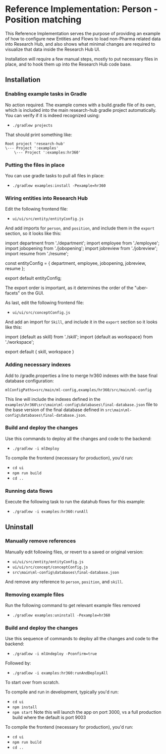 # Reference Implementation: Person - Position matching

This Reference Implementation serves the purpose of providing an example of how to configure new Entities and Flows to load non-Pharma related data into Research Hub, and also shows what minimal changes are required to visualize that data inside the Research Hub UI.

Installation will require a few manual steps, mostly to put necessary files in place, and to hook them up into the Research Hub code base.

## Installation

### Enabling example tasks in Gradle

No action required. The example comes with a build.gradle file of its own, which is included into the main research-hub gradle project automatically. You can verify if it is indeed recognized using:

- `./gradlew projects`

That should print something like:

    Root project 'research-hub'
    \--- Project ':examples'
        \--- Project ':examples:hr360'


### Putting the files in place

You can use gradle tasks to pull all files in place:

- `./gradlew examples:install -Pexample=hr360`

### Wiring entities into Research Hub

Edit the following frontend file:

- `ui/ui/src/entity/entityConfig.js`

And add imports for `person`, and `position`, and include them in the `export` section, so it looks like this:

  import department from './department';
  import employee from './employee';
  import jobopening from './jobopening';
  import jobreview from './jobreview';
  import resume from './resume';

  const entityConfig = {
    department,
    employee,
    jobopening,
    jobreview,
    resume
  };

  export default entityConfig;

The export order is important, as it determines the order of the "uber-facets" on the GUI.

As last, edit the following frontend file:

- `ui/ui/src/conceptConfig.js`

And add an import for `Skill`, and include it in the `export` section so it looks like this:

  import {default as skill} from './skill';
  import {default as workspace} from './workspace';

  export default {
    skill,
    workspace
  }

### Adding necessary indexes

Add to /gradle.properties a line to merge hr360 indexes with the base final database configuration:

  `mlConfigPaths=src/main/ml-config,examples/hr360/src/main/ml-config`

This line will include the indexes defined in the `examples\hr360\src\main\ml-config\databases\final-database.json` file to the base version of the final database defined in `src\main\ml-config\databases\final-database.json`.


### Build and deploy the changes

Use this commands to deploy all the changes and code to the backend:

- `./gradlew -i mlDeploy`

To compile the frontend (necessary for production), you'd run:

- `cd ui`
- `npm run build`
- `cd ..`

### Running data flows

Execute the following task to run the datahub flows for this example:

- `./gradlew -i examples:hr360:runAll`

## Uninstall

### Manually remove references

Manually edit following files, or revert to a saved or original version:

- `ui/ui/src/entity/entityConfig.js`
- `ui/ui/src/concept/conceptConfig.js`
- `src\main\ml-config\databases\final-database.json`

And remove any reference to `person`, `position`, and `skill`.

### Removing example files

Run the following command to get relevant example files removed

- `./gradlew examples:uninstall -Pexample=hr360`

### Build and deploy the changes

Use this sequence of commands to deploy all the changes and code to the backend:

- `./gradlew -i mlUndeploy -Pconfirm=true`

Followed by:

- `./gradlew -i examples:hr360:runAndDeployAll`

To start over from scratch.

To compile and run in development, typically you'd run:

- `cd ui`
- `npm install`
- `npm start`
Note this will launch the app on port 3000, vs a full production build where the default is port 9003

To compile the frontend (necessary for production), you'd run:

- `cd ui`
- `npm run build`
- `cd ..`
